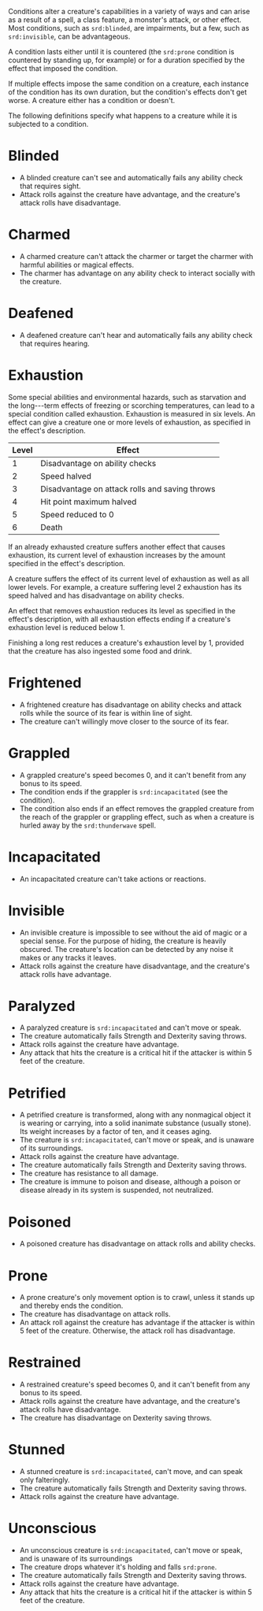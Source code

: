 Conditions alter a creature's capabilities in a variety of ways and can
arise as a result of a spell, a class feature, a monster's attack, or
other effect. Most conditions, such as `srd:blinded`, are impairments,
but a few, such as `srd:invisible`, can be advantageous.

A condition lasts either until it is countered (the `srd:prone`
condition is countered by standing up, for example) or for a duration
specified by the effect that imposed the condition.

If multiple effects impose the same condition on a creature, each
instance of the condition has its own duration, but the condition's
effects don't get worse. A creature either has a condition or doesn't.

The following definitions specify what happens to a creature while it is
subjected to a condition.

Blinded
=======

-   A blinded creature can't see and automatically fails any ability
    check that requires sight.
-   Attack rolls against the creature have advantage, and the creature's
    attack rolls have disadvantage.

Charmed
=======

-   A charmed creature can't attack the charmer or target the charmer
    with harmful abilities or magical effects.
-   The charmer has advantage on any ability check to interact socially
    with the creature.

Deafened
========

-   A deafened creature can't hear and automatically fails any ability
    check that requires hearing.

Exhaustion
==========

Some special abilities and environmental hazards, such as starvation and
the long---term effects of freezing or scorching temperatures, can lead
to a special condition called exhaustion. Exhaustion is measured in six
levels. An effect can give a creature one or more levels of exhaustion,
as specified in the effect's description.

<table>
<thead>
<tr class="header">
<th>Level</th>
<th>Effect</th>
</tr>
</thead>
<tbody>
<tr class="odd">
<td>1</td>
<td>Disadvantage on ability checks</td>
</tr>
<tr class="even">
<td>2</td>
<td>Speed halved</td>
</tr>
<tr class="odd">
<td>3</td>
<td>Disadvantage on attack rolls and saving throws</td>
</tr>
<tr class="even">
<td>4</td>
<td>Hit point maximum halved</td>
</tr>
<tr class="odd">
<td>5</td>
<td>Speed reduced to 0</td>
</tr>
<tr class="even">
<td>6</td>
<td>Death</td>
</tr>
</tbody>
</table>

If an already exhausted creature suffers another effect that causes
exhaustion, its current level of exhaustion increases by the amount
specified in the effect's description.

A creature suffers the effect of its current level of exhaustion as well
as all lower levels. For example, a creature suffering level 2
exhaustion has its speed halved and has disadvantage on ability checks.

An effect that removes exhaustion reduces its level as specified in the
effect's description, with all exhaustion effects ending if a creature's
exhaustion level is reduced below 1.

Finishing a long rest reduces a creature's exhaustion level by 1,
provided that the creature has also ingested some food and drink.

Frightened
==========

-   A frightened creature has disadvantage on ability checks and attack
    rolls while the source of its fear is within line of sight.
-   The creature can't willingly move closer to the source of its fear.

Grappled
========

-   A grappled creature's speed becomes 0, and it can't benefit from any
    bonus to its speed.
-   The condition ends if the grappler is `srd:incapacitated` (see the
    condition).
-   The condition also ends if an effect removes the grappled creature
    from the reach of the grappler or grappling effect, such as when a
    creature is hurled away by the `srd:thunderwave` spell.

Incapacitated
=============

-   An incapacitated creature can't take actions or reactions.

Invisible
=========

-   An invisible creature is impossible to see without the aid of magic
    or a special sense. For the purpose of hiding, the creature is
    heavily obscured. The creature's location can be detected by any
    noise it makes or any tracks it leaves.
-   Attack rolls against the creature have disadvantage, and the
    creature's attack rolls have advantage.

Paralyzed
=========

-   A paralyzed creature is `srd:incapacitated` and can't move or speak.
-   The creature automatically fails Strength and Dexterity saving
    throws.
-   Attack rolls against the creature have advantage.
-   Any attack that hits the creature is a critical hit if the attacker
    is within 5 feet of the creature.

Petrified
=========

-   A petrified creature is transformed, along with any nonmagical
    object it is wearing or carrying, into a solid inanimate substance
    (usually stone). Its weight increases by a factor of ten, and it
    ceases aging.
-   The creature is `srd:incapacitated`, can't move or speak, and is
    unaware of its surroundings.
-   Attack rolls against the creature have advantage.
-   The creature automatically fails Strength and Dexterity saving
    throws.
-   The creature has resistance to all damage.
-   The creature is immune to poison and disease, although a poison or
    disease already in its system is suspended, not neutralized.

Poisoned
========

-   A poisoned creature has disadvantage on attack rolls and ability
    checks.

Prone
=====

-   A prone creature's only movement option is to crawl, unless it
    stands up and thereby ends the condition.
-   The creature has disadvantage on attack rolls.
-   An attack roll against the creature has advantage if the attacker is
    within 5 feet of the creature. Otherwise, the attack roll has
    disadvantage.

Restrained
==========

-   A restrained creature's speed becomes 0, and it can't benefit from
    any bonus to its speed.
-   Attack rolls against the creature have advantage, and the creature's
    attack rolls have disadvantage.
-   The creature has disadvantage on Dexterity saving throws.

Stunned
=======

-   A stunned creature is `srd:incapacitated`, can't move, and can speak
    only falteringly.
-   The creature automatically fails Strength and Dexterity saving
    throws.
-   Attack rolls against the creature have advantage.

Unconscious
===========

-   An unconscious creature is `srd:incapacitated`, can't move or speak,
    and is unaware of its surroundings
-   The creature drops whatever it's holding and falls `srd:prone`.
-   The creature automatically fails Strength and Dexterity saving
    throws.
-   Attack rolls against the creature have advantage.
-   Any attack that hits the creature is a critical hit if the attacker
    is within 5 feet of the creature.
